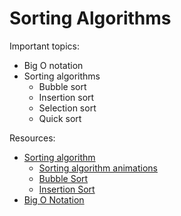 # Sorting Algorithms

Important topics:
* Big O notation
* Sorting algorithms
    * Bubble sort
    * Insertion sort
    * Selection sort
    * Quick sort

Resources:
* [Sorting algorithm](https://en.wikipedia.org/wiki/Sorting_algorithm "Sorting algorithm")
    * [Sorting algorithm animations](https://www.toptal.com/developers/sorting-algorithms "Sorting algorithm animations")
    * [Bubble Sort](https://en.wikipedia.org/wiki/Bubble_sort "Bubble Sort")
    * [Insertion Sort](https://en.wikipedia.org/wiki/Insertion_sort "Insertion Sort")
* [Big O Notation](https://stackoverflow.com/questions/487258/what-is-a-plain-english-explanation-of-big-o-notation "Big O Notation")
